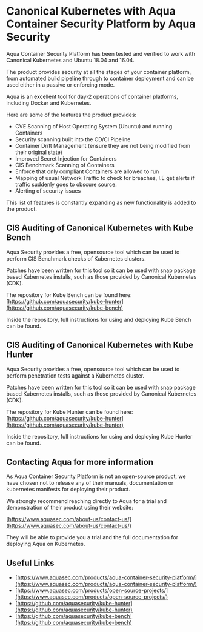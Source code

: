 # Canonical Kubernetes with Aqua Container Security Platform by Aqua Security

Aqua Container Security Platform has been tested and verified to work with Canonical Kubernetes and Ubuntu 18.04 and 16.04. 

The product provides security at all the stages of your container platform, from automated build pipeline through to container deployment and can be used either in a passive or enforcing mode.

Aqua is an excellent tool for day-2 operations of container platforms, including Docker and Kubernetes. 

Here are some of the features the product provides: 
- CVE Scanning of Host Operating System (Ubuntu) and running Containers
- Security scanning built into the CD/CI Pipeline 
- Container Drift Management (ensure they are not being modified from their original state)
- Improved Secret Injection for Containers
- CIS Benchmark Scanning of Containers
- Enforce that only compliant Containers are allowed to run
- Mapping of usual Network Traffic to check for breaches, I.E get alerts if traffic suddenly goes to obscure source. 
- Alerting of security issues

This list of features is constantly expanding as new functionality is added to the product. 

## CIS Auditing of Canonical Kubernetes with Kube Bench

Aqua Security provides a free, opensource tool which can be used to perform CIS Benchmark checks of Kubernetes clusters. 

Patches have been written for this tool so it can be used with snap package based Kubernetes installs, such as those provided by Canonical Kubernetes (CDK).

The repository for Kube Bench can be found here: [https://github.com/aquasecurity/kube-hunter](https://github.com/aquasecurity/kube-bench)

Inside the repository, full instructions for using and deploying Kube Bench can be found. 

## CIS Auditing of Canonical Kubernetes with Kube Hunter 

Aqua Security provides a free, opensource tool which can be used to perform penetration tests against a Kubernetes cluster. 

Patches have been written for this tool so it can be used with snap package based Kubernetes installs, such as those provided by Canonical Kubernetes (CDK).

The repository for Kube Hunter can be found here: [https://github.com/aquasecurity/kube-hunter](https://github.com/aquasecurity/kube-hunter)

Inside the repository, full instructions for using and deploying Kube Hunter can be found. 

## Contacting Aqua for more information 

As Aqua Container Security Platform is not an open-source product, we have chosen not to release any of their manuals, documentation or kubernetes manifests for deploying their product. 

We strongly recommend reaching directly to Aqua for a trial and demonstration of their product using their website: 

[https://www.aquasec.com/about-us/contact-us/](https://www.aquasec.com/about-us/contact-us/)

They will be able to provide you a trial and the full documentation for deploying Aqua on Kubernetes. 

## Useful Links
- [https://www.aquasec.com/products/aqua-container-security-platform/](https://www.aquasec.com/products/aqua-container-security-platform/)
- [https://www.aquasec.com/products/open-source-projects/](https://www.aquasec.com/products/open-source-projects/)
- [https://github.com/aquasecurity/kube-hunter](https://github.com/aquasecurity/kube-hunter)
- [https://github.com/aquasecurity/kube-bench](https://github.com/aquasecurity/kube-bench)
